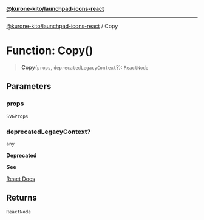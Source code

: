 [**@kurone-kito/launchpad-icons-react**](../README.md)

***

[@kurone-kito/launchpad-icons-react](../globals.md) / Copy

# Function: Copy()

> **Copy**(`props`, `deprecatedLegacyContext`?): `ReactNode`

## Parameters

### props

`SVGProps`

### deprecatedLegacyContext?

`any`

**Deprecated**

**See**

[React Docs](https://legacy.reactjs.org/docs/legacy-context.html#referencing-context-in-lifecycle-methods)

## Returns

`ReactNode`
